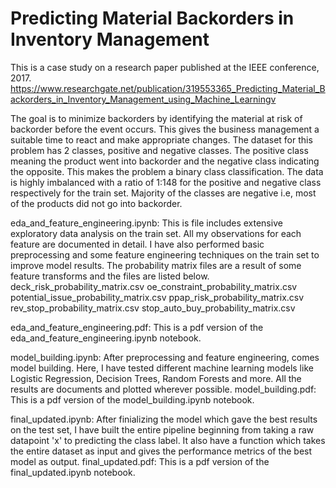 # Predicting Material Backorders in Inventory Management
This is a case study on a research paper published at the IEEE conference, 2017. 
https://www.researchgate.net/publication/319553365_Predicting_Material_Backorders_in_Inventory_Management_using_Machine_Learningv

The goal is to minimize backorders by identifying the material at risk of backorder before the event occurs. This gives the business management a suitable time to react and make appropriate changes. The dataset for this problem has 2 classes, positive and negative classes. The positive class meaning the product went into backorder and the negative class indicating the opposite. This makes the problem a binary class classification. The data is highly imbalanced with a ratio of 1:148 for the positive and negative class respectively for the train set. Majority of the classes are negative i.e, most of the products did not go into backorder.

eda_and_feature_engineering.ipynb: This is file includes extensive exploratory data analysis on the train set. All my observations for each feature are documented in detail. I have also performed basic preprocessing and some feature engineering techniques on the train set to improve model results. The probability matrix files are a result of some feature transforms and the files are listed below.
    deck_risk_probability_matrix.csv
    oe_constraint_probability_matrix.csv
    potential_issue_probability_matrix.csv
    ppap_risk_probability_matrix.csv
    rev_stop_probability_matrix.csv
    stop_auto_buy_probability_matrix.csv 

eda_and_feature_engineering.pdf: This is a pdf version of the eda_and_feature_engineering.ipynb notebook.

model_building.ipynb: After preprocessing and feature engineering, comes model building. Here, I have tested different machine learning models like Logistic Regression, Decision Trees, Random Forests and more. All the results are documents and plotted wherever possible.
model_building.pdf: This is a pdf version of the model_building.ipynb notebook.

final_updated.ipynb: After finializing the model which gave the best results on the test set, I have built the entire pipeline beginning from taking a raw datapoint 'x' to predicting the class label. It also have a function which takes the entire dataset as input and gives the performance metrics of the best model as output.
final_updated.pdf: This is a pdf version of the final_updated.ipynb notebook.